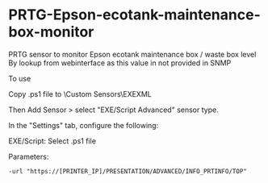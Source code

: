 # PRTG-Epson-ecotank-maintenance-box-monitor
PRTG sensor to monitor Epson ecotank maintenance box / waste box level
By lookup from webinterface as this value in not provided in SNMP

To use

Copy .ps1 file to  \Custom Sensors\EXEXML

Then Add Sensor > select "EXE/Script Advanced" sensor type.

In the "Settings" tab, configure the following:

EXE/Script: Select .ps1 file

Parameters:

`-url "https://[PRINTER_IP]/PRESENTATION/ADVANCED/INFO_PRTINFO/TOP"`
